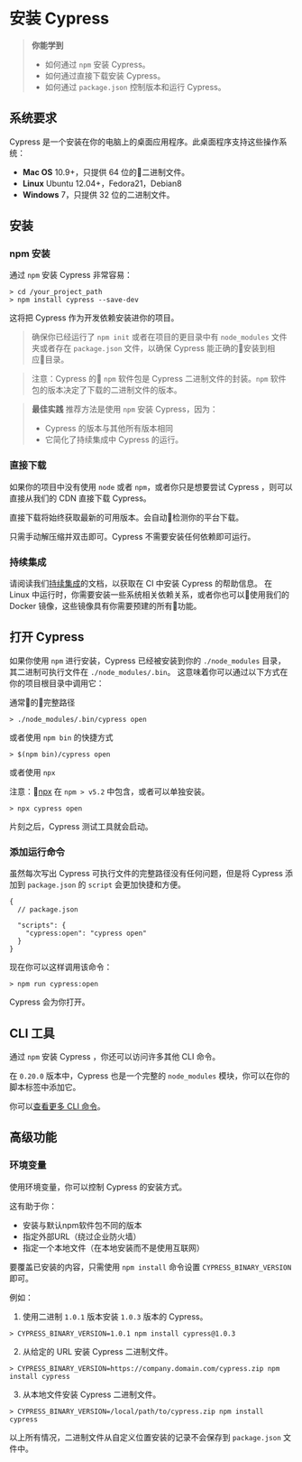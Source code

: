 # 安装 Cypress

> **你能学到**
> - 如何通过 `npm` 安装 Cypress。
> - 如何通过直接下载安装 Cypress。
> - 如何通过 `package.json` 控制版本和运行 Cypress。

## 系统要求

Cypress 是一个安装在你的电脑上的桌面应用程序。此桌面程序支持这些操作系统：

- **Mac OS**  10.9+，只提供 64 位的二进制文件。
- **Linux** Ubuntu 12.04+，Fedora21，Debian8
- **Windows** 7，只提供 32 位的二进制文件。

## 安装

### npm 安装

通过 `npm` 安装 Cypress 非常容易：

```
> cd /your_project_path
> npm install cypress --save-dev
```

这将把 Cypress 作为开发依赖安装进你的项目。

> 确保你已经运行了 `npm init` 或者在项目的更目录中有 `node_modules` 文件夹或者存在 `package.json` 文件，以确保 Cypress 能正确的安装到相应目录。

> 注意：Cypress 的 `npm` 软件包是 Cypress 二进制文件的封装。`npm` 软件包的版本决定了下载的二进制文件的版本。

> **最佳实践**
> 推荐方法是使用 `npm` 安装 Cypress，因为：
> - Cypress 的版本与其他所有版本相同
> - 它简化了持续集成中 Cypress 的运行。

### 直接下载

如果你的项目中没有使用 `node` 或者 `npm`，或者你只是想要尝试 Cypress ，则可以直接从我们的 CDN 直接下载 Cypress。

直接下载将始终获取最新的可用版本。会自动检测你的平台下载。

只需手动解压缩并双击即可。Cypress 不需要安装任何依赖即可运行。

### 持续集成

请阅读我们[持续集成]()的文档，以获取在 CI 中安装 Cypress 的帮助信息。 在 Linux 中运行时，你需要安装一些系统相关依赖关系，或者你也可以使用我们的 Docker 镜像，这些镜像具有你需要预建的所有功能。

## 打开 Cypress

如果你使用 `npm` 进行安装，Cypress 已经被安装到你的 `./node_modules` 目录，其二进制可执行文件在 `./node_modules/.bin`。 这意味着你可以通过以下方式在你的项目根目录中调用它：

通常的完整路径

```
> ./node_modules/.bin/cypress open
```

或者使用 `npm bin` 的快捷方式

```
> $(npm bin)/cypress open
```

或者使用 `npx`

注意：[npx](https://www.npmjs.com/package/npx) 在 `npm > v5.2` 中包含，或者可以单独安装。

```
> npx cypress open
```

片刻之后，Cypress 测试工具就会启动。

### 添加运行命令

虽然每次写出 Cypress 可执行文件的完整路径没有任何问题，但是将 Cypress 添加到 `package.json` 的 `script` 会更加快捷和方便。

```
{
  // package.json

  "scripts": {
    "cypress:open": "cypress open"
  }
}
```

现在你可以这样调用该命令：

```
> npm run cypress:open
```

Cypress 会为你打开。

## CLI 工具

通过 `npm` 安装 Cypress ，你还可以访问许多其他 CLI 命令。

在 `0.20.0` 版本中，Cypress 也是一个完整的 `node_modules` 模块，你可以在你的脚本标签中添加它。

你可以[查看更多 CLI 命令]()。

## 高级功能

### 环境变量

使用环境变量，你可以控制 Cypress 的安装方式。

这有助于你：

- 安装与默认npm软件包不同的版本
- 指定外部URL（绕过企业防火墙）
- 指定一个本地文件（在本地安装而不是使用互联网）

要覆盖已安装的内容，只需使用 `npm install` 命令设置 `CYPRESS_BINARY_VERSION` 即可。

例如：

1. 使用二进制 `1.0.1` 版本安装 `1.0.3` 版本的 Cypress。

```
> CYPRESS_BINARY_VERSION=1.0.1 npm install cypress@1.0.3
```
2. 从给定的 URL 安装 Cypress 二进制文件。

```
> CYPRESS_BINARY_VERSION=https://company.domain.com/cypress.zip npm install cypress
```

3. 从本地文件安装 Cypress 二进制文件。

```
> CYPRESS_BINARY_VERSION=/local/path/to/cypress.zip npm install cypress
```

以上所有情况，二进制文件从自定义位置安装的记录不会保存到 `package.json` 文件中。